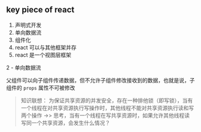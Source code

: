 ## key piece of react

1. 声明式开发
2. 单向数据流
3. 组件化
4. react 可以与其他框架并存
5. react 是一个视图层框架

2 - 单向数据流

父组件可以向子组件传递数据，但不允许子组件修改接收到的数据，也就是说，子组件的 `props` 属性不可被修改

> 知识联想： 为保证共享资源的并发安全，存在一种排他锁（即写锁），当有一个线程在对共享资源执行写操作时，其他线程不能对共享资源执行读和写两个操作 ->> 思考，当有一个线程在写共享资源时，如果允许其他线程读写同一个共享资源，会发生什么情况？